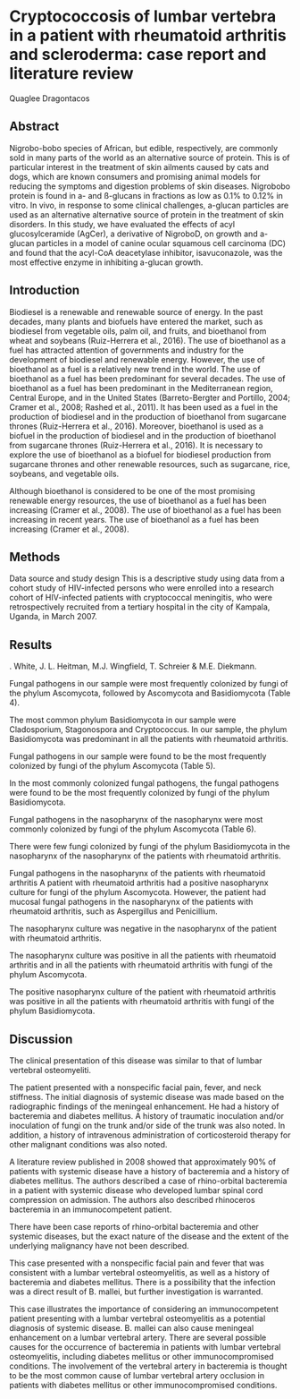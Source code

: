 # Cryptococcosis of lumbar vertebra in a patient with rheumatoid arthritis and scleroderma: case report and literature review
Quaglee Dragontacos


## Abstract
Nigrobo-bobo species of African, but edible, respectively, are commonly sold in many parts of the world as an alternative source of protein. This is of particular interest in the treatment of skin ailments caused by cats and dogs, which are known consumers and promising animal models for reducing the symptoms and digestion problems of skin diseases. Nigrobobo protein is found in a- and ß-glucans in fractions as low as 0.1% to 0.12% in vitro. In vivo, in response to some clinical challenges, a-glucan particles are used as an alternative alternative source of protein in the treatment of skin disorders. In this study, we have evaluated the effects of acyl glucosylceramide (AgCer), a derivative of NigroboD, on growth and a-glucan particles in a model of canine ocular squamous cell carcinoma (DC) and found that the acyl-CoA deacetylase inhibitor, isavuconazole, was the most effective enzyme in inhibiting a-glucan growth.


## Introduction
Biodiesel is a renewable and renewable source of energy. In the past decades, many plants and biofuels have entered the market, such as biodiesel from vegetable oils, palm oil, and fruits, and bioethanol from wheat and soybeans (Ruiz-Herrera et al., 2016). The use of bioethanol as a fuel has attracted attention of governments and industry for the development of biodiesel and renewable energy. However, the use of bioethanol as a fuel is a relatively new trend in the world. The use of bioethanol as a fuel has been predominant for several decades. The use of bioethanol as a fuel has been predominant in the Mediterranean region, Central Europe, and in the United States (Barreto-Bergter and Portillo, 2004; Cramer et al., 2008; Rashed et al., 2011). It has been used as a fuel in the production of biodiesel and in the production of bioethanol from sugarcane thrones (Ruiz-Herrera et al., 2016). Moreover, bioethanol is used as a biofuel in the production of biodiesel and in the production of bioethanol from sugarcane thrones (Ruiz-Herrera et al., 2016). It is necessary to explore the use of bioethanol as a biofuel for biodiesel production from sugarcane thrones and other renewable resources, such as sugarcane, rice, soybeans, and vegetable oils.

Although bioethanol is considered to be one of the most promising renewable energy resources, the use of bioethanol as a fuel has been increasing (Cramer et al., 2008). The use of bioethanol as a fuel has been increasing in recent years. The use of bioethanol as a fuel has been increasing (Cramer et al., 2008).


## Methods
Data source and study design
This is a descriptive study using data from a cohort study of HIV-infected persons who were enrolled into a research cohort of HIV-infected patients with cryptococcal meningitis, who were retrospectively recruited from a tertiary hospital in the city of Kampala, Uganda, in March 2007.


## Results
. White, J. L. Heitman, M.J. Wingfield, T. Schreier & M.E. Diekmann.

Fungal pathogens in our sample were most frequently colonized by fungi of the phylum Ascomycota, followed by Ascomycota and Basidiomycota (Table 4).

The most common phylum Basidiomycota in our sample were Cladosporium, Stagonospora and Cryptococcus. In our sample, the phylum Basidiomycota was predominant in all the patients with rheumatoid arthritis.

Fungal pathogens in our sample were found to be the most frequently colonized by fungi of the phylum Ascomycota (Table 5).

In the most commonly colonized fungal pathogens, the fungal pathogens were found to be the most frequently colonized by fungi of the phylum Basidiomycota.

Fungal pathogens in the nasopharynx of the nasopharynx were most commonly colonized by fungi of the phylum Ascomycota (Table 6).

There were few fungi colonized by fungi of the phylum Basidiomycota in the nasopharynx of the nasopharynx of the patients with rheumatoid arthritis.

Fungal pathogens in the nasopharynx of the patients with rheumatoid arthritis
A patient with rheumatoid arthritis had a positive nasopharynx culture for fungi of the phylum Ascomycota. However, the patient had mucosal fungal pathogens in the nasopharynx of the patients with rheumatoid arthritis, such as Aspergillus and Penicillium.

The nasopharynx culture was negative in the nasopharynx of the patient with rheumatoid arthritis.

The nasopharynx culture was positive in all the patients with rheumatoid arthritis and in all the patients with rheumatoid arthritis with fungi of the phylum Ascomycota.

The positive nasopharynx culture of the patient with rheumatoid arthritis was positive in all the patients with rheumatoid arthritis with fungi of the phylum Basidiomycota.


## Discussion
The clinical presentation of this disease was similar to that of lumbar vertebral osteomyeliti.

The patient presented with a nonspecific facial pain, fever, and neck stiffness. The initial diagnosis of systemic disease was made based on the radiographic findings of the meningeal enhancement. He had a history of bacteremia and diabetes mellitus. A history of traumatic inoculation and/or inoculation of fungi on the trunk and/or side of the trunk was also noted. In addition, a history of intravenous administration of corticosteroid therapy for other malignant conditions was also noted.

A literature review published in 2008 showed that approximately 90% of patients with systemic disease have a history of bacteremia and a history of diabetes mellitus. The authors described a case of rhino-orbital bacteremia in a patient with systemic disease who developed lumbar spinal cord compression on admission. The authors also described rhinoceros bacteremia in an immunocompetent patient.

There have been case reports of rhino-orbital bacteremia and other systemic diseases, but the exact nature of the disease and the extent of the underlying malignancy have not been described.

This case presented with a nonspecific facial pain and fever that was consistent with a lumbar vertebral osteomyelitis, as well as a history of bacteremia and diabetes mellitus. There is a possibility that the infection was a direct result of B. mallei, but further investigation is warranted.

This case illustrates the importance of considering an immunocompetent patient presenting with a lumbar vertebral osteomyelitis as a potential diagnosis of systemic disease. B. mallei can also cause meningeal enhancement on a lumbar vertebral artery. There are several possible causes for the occurrence of bacteremia in patients with lumbar vertebral osteomyelitis, including diabetes mellitus or other immunocompromised conditions. The involvement of the vertebral artery in bacteremia is thought to be the most common cause of lumbar vertebral artery occlusion in patients with diabetes mellitus or other immunocompromised conditions.
